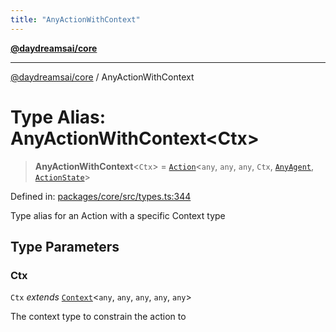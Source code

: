 ```yaml
---
title: "AnyActionWithContext"
---
```


[**@daydreamsai/core**](./api-reference.md)

***

[@daydreamsai/core](./api-reference.md) / AnyActionWithContext

# Type Alias: AnyActionWithContext\<Ctx\>

> **AnyActionWithContext**\<`Ctx`\> = [`Action`](./Action.md)\<`any`, `any`, `any`, `Ctx`, [`AnyAgent`](./AnyAgent.md), [`ActionState`](./ActionState.md)\>

Defined in: [packages/core/src/types.ts:344](https://github.com/dojoengine/daydreams/blob/cade502c379b7b9e103832026447c86310638fce/packages/core/src/types.ts#L344)

Type alias for an Action with a specific Context type

## Type Parameters

### Ctx

`Ctx` *extends* [`Context`](./Context.md)\<`any`, `any`, `any`, `any`, `any`\>

The context type to constrain the action to
